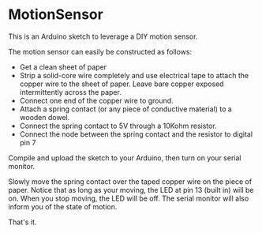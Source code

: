 MotionSensor
============

This is an Arduino sketch to leverage a DIY motion sensor.

The motion sensor can easily be constructed as follows:

  * Get a clean sheet of paper
  * Strip a solid-core wire completely and use electrical tape
    to attach the copper wire to the sheet of paper. Leave 
    bare copper exposed intermittently across the paper.
  * Connect one end of the copper wire to ground.
  * Attach a spring contact (or any piece of conductive material)
    to a wooden dowel.
  * Connect the spring contact to 5V through a 10Kohm resistor.
  * Connect the node between the spring contact and the resistor to
    digital pin 7

Compile and upload the sketch to your Arduino, then turn on your serial
monitor.

Slowly move the spring contact over the taped copper wire on the piece
of paper. Notice that as long as your moving, the LED at pin 13 (built in)
will be on. When you stop moving, the LED will be off. The serial monitor
will also inform you of the state of motion.

That's it.
